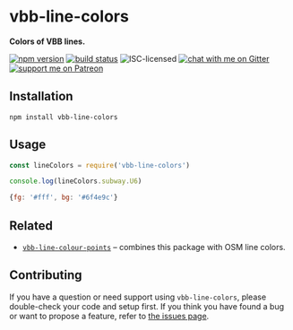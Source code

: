 # vbb-line-colors

**Colors of VBB lines.**

[![npm version](https://img.shields.io/npm/v/vbb-line-colors.svg)](https://www.npmjs.com/package/vbb-line-colors)
[![build status](https://api.travis-ci.org/derhuerst/vbb-line-colors.svg?branch=master)](https://travis-ci.org/derhuerst/vbb-line-colors)
![ISC-licensed](https://img.shields.io/github/license/derhuerst/vbb-line-colors.svg)
[![chat with me on Gitter](https://img.shields.io/badge/chat%20with%20me-on%20gitter-512e92.svg)](https://gitter.im/derhuerst)
[![support me on Patreon](https://img.shields.io/badge/support%20me-on%20patreon-fa7664.svg)](https://patreon.com/derhuerst)


## Installation

```shell
npm install vbb-line-colors
```


## Usage

```js
const lineColors = require('vbb-line-colors')

console.log(lineColors.subway.U6)
```

```js
{fg: '#fff', bg: '#6f4e9c'}
```


## Related

- [`vbb-line-colour-points`](https://github.com/juliuste/vbb-line-colour-points) – combines this package with OSM line colors.


## Contributing

If you have a question or need support using `vbb-line-colors`, please double-check your code and setup first. If you think you have found a bug or want to propose a feature, refer to [the issues page](https://github.com/derhuerst/vbb-line-colors/issues).
